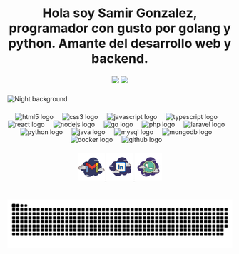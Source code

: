 
<div align="center">
<h1>Hola soy Samir Gonzalez, programador con gusto por golang y python. Amante del desarrollo web y backend.</h1>
</div>

###
<div align="center">
<img src="https://github-readme-stats.vercel.app/api?username=StellarDev01&rank_icon=github&show_icons=true&theme=dracula" width="400" />
  <img src="https://github-readme-stats.vercel.app/api/top-langs?username=StellarDev01&hide_progress=true&theme=dracula" width="300"/>
</div>

###


<img src="https://github.com/Anmol-Baranwal/Cool-GIFs-For-GitHub/assets/74038190/0c7eb6ed-663b-4ce4-bfbd-18239a38ba1b" width="100%" alt="Night background" height="500">

###

<div align="center">
  <img src="https://cdn.jsdelivr.net/gh/devicons/devicon@latest/icons/html5/html5-original.svg" height="50" alt="html5 logo"  />
  <img width="12" />
  <img src="https://cdn.jsdelivr.net/gh/devicons/devicon@latest/icons/css3/css3-original.svg" height="50" alt="css3 logo"  />
  <img width="12" />
  <img src="https://cdn.jsdelivr.net/gh/devicons/devicon@latest/icons/javascript/javascript-plain.svg" height="50" alt="javascript logo"  />
  <img width="12" />
  <img src="https://cdn.jsdelivr.net/gh/devicons/devicon@latest/icons/typescript/typescript-original.svg" height="50" alt="typescript logo"  />
  <img width="12" />
  <img src="https://cdn.jsdelivr.net/gh/devicons/devicon@latest/icons/react/react-original-wordmark.svg" height="50" alt="react logo"  />
  <img width="12" />
  <img src="https://cdn.jsdelivr.net/gh/devicons/devicon@latest/icons/nodejs/nodejs-original-wordmark.svg" height="50" alt="nodejs logo"  />
  <img width="12" />
  <img src="https://cdn.jsdelivr.net/gh/devicons/devicon@latest/icons/go/go-original-wordmark.svg" height="50" alt="go logo"  />
  <img width="12" />
  <img src="https://cdn.jsdelivr.net/gh/devicons/devicon@latest/icons/php/php-original.svg" height="50" alt="php logo"  />
  <img width="12" />
  <img src="https://cdn.jsdelivr.net/gh/devicons/devicon@latest/icons/laravel/laravel-original.svg" height="50" alt="laravel logo"  />
  <img width="12" />
  <img src="https://cdn.jsdelivr.net/gh/devicons/devicon@latest/icons/python/python-original-wordmark.svg" height="50" alt="python logo"  />
  <img width="12" />
  <img src="https://cdn.jsdelivr.net/gh/devicons/devicon@latest/icons/java/java-original-wordmark.svg" height="50" alt="java logo"  />
  <img width="12" />
  <img src="https://cdn.jsdelivr.net/gh/devicons/devicon@latest/icons/mysql/mysql-original-wordmark.svg" height="50" alt="mysql logo"  />
  <img width="12" />
  <img src="https://cdn.jsdelivr.net/gh/devicons/devicon@latest/icons/mongodb/mongodb-plain-wordmark.svg" height="50" alt="mongodb logo"  />
  <img width="12" />
  <img src="https://cdn.jsdelivr.net/gh/devicons/devicon@latest/icons/docker/docker-original-wordmark.svg" height="50" alt="docker logo"  />
  <img width="12" />
  <img src="https://cdn.jsdelivr.net/gh/devicons/devicon@latest/icons/github/github-original-wordmark.svg" 
  height="50" alt="github logo"  />
  <img width="12" />

</div>

###

<div align= "center">

  <a href="samirgg2000@gmail.com" target="_blank">
    <img width="60" height="60" src="/imgs/gmail.png" alt="gmail"/>
  </a>
  <a href="https://www.linkedin.com/in/stellardev-samirgonzalez/" target="_blank">
  <img width="60" height="60" src="/imgs/linkedin.png" alt="linkedin"/>
  </a>
  <a href="https://api.whatsapp.com/send?phone=573228750198&text=Hola%2C%20quisiera%20saber%20un%20poco%20sobre%20ti%20y%20tus%20servicios" target="_blank">
  <img width="60" height="60" src="/imgs/whatsapp.png" alt="whatsapp"/>
  </a>

</div>

###
<br clear="both">
<img src="https://raw.githubusercontent.com/StellarDev01/StellarDev01/main/snake.svg" alt="Snake animation" />
